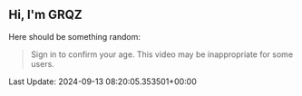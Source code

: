 ## Hi, I'm GRQZ
Here should be something random:  
> Sign in to confirm your age. This video may be inappropriate for some users.


Last Update: 2024-09-13 08:20:05.353501+00:00
